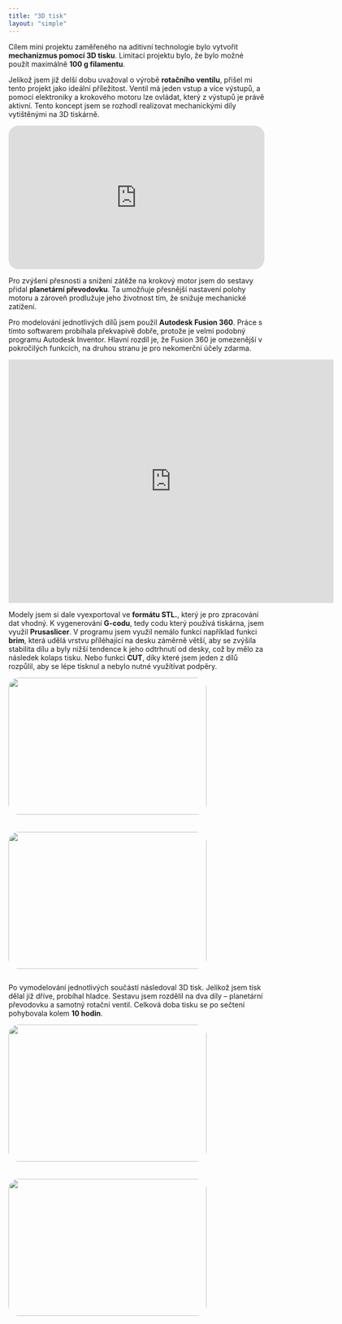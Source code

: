 ```yaml
---
title: "3D tisk"
layout: "simple"
---
```


Cílem mini projektu zaměřeného na aditivní technologie bylo vytvořit **mechanizmus pomocí 3D tisku**. Limitací projektu bylo, že bylo možné použít maximálně **100 g filamentu**. 

 

Jelikož jsem již delší dobu uvažoval o výrobě **rotačního ventilu**, přišel mi tento projekt jako ideální příležitost. Ventil má jeden vstup a více výstupů, a pomocí elektroniky a krokového motoru lze ovládat, který z výstupů je právě aktivní. Tento koncept jsem se rozhodl realizovat mechanickými díly vytištěnými na 3D tiskárně. 

<div style="max-width: 800px; margin: 0 auto; border-radius: 20px; overflow: hidden; position: relative; padding-top: 56.25%;">
  <iframe
    src="https://www.youtube.com/embed/XFg6k97tLfE?autoplay=1&mute=1&loop=1&playlist=XFg6k97tLfE"
    title="YouTube video"
    frameborder="0"
    allow="autoplay; encrypted-media; fullscreen"
    allowfullscreen
    style="position: absolute; top: 0; left: 0; width: 100%; height: 100%; border: none;">
  </iframe>
</div>


Pro zvýšení přesnosti a snížení zátěže na krokový motor jsem do sestavy přidal **planetární převodovku**. Ta umožňuje přesnější nastavení polohy motoru a zároveň prodlužuje jeho životnost tím, že snižuje mechanické zatížení. 

 

Pro modelování jednotlivých dílů jsem použil **Autodesk Fusion 360**. Práce s tímto softwarem probíhala překvapivě dobře, protože je velmi podobný programu Autodesk Inventor. Hlavní rozdíl je, že Fusion 360 je omezenější v pokročilých funkcích, na druhou stranu je pro nekomerční účely zdarma. 

<iframe src="https://gmail5614076.autodesk360.com/shares/public/SH90d2dQT28d5b602811b7a8b95caf39959d?mode=embed" width="640" height="480" allowfullscreen="true" webkitallowfullscreen="true" mozallowfullscreen="true"  frameborder="0"></iframe> 

Modely jsem si dale vyexportoval ve **formátu STL.**, který je pro zpracování dat vhodný. K vygenerování **G-codu**, tedy codu který používá tiskárna, jsem využil **Prusaslicer**. V programu jsem využil nemálo funkcí například funkci **brim**, která udělá vrstvu příléhající na desku záměrně větší, aby se zvýšila stabilita dílu a byly nižší tendence k jeho odtrhnutí od desky, což by mělo za následek kolaps tisku. Nebo funkci **CUT**, díky které jsem jeden z dílů rozpůlil, aby se lépe tisknul a nebylo nutné využítívat podpěry.  

<div style="max-width: 800px; margin: 0 auto; display: flex; justify-content: space-between; gap: 20px; flex-wrap: wrap; align-items: center;">
  <img 
       src="/266944_ZPC_2025/images/3/prusaslicer.png"
       style="transform: rotate(0deg); transform-origin: center center;
              width: 390px; height: 270px;
              border-radius: 20px; object-fit: cover;">
              
  <img 
       src="/266944_ZPC_2025/images/3/gearbox.png"
       style="transform: rotate(0deg); transform-origin: center center;
              width: 390px; height: 270px;
              border-radius: 20px; object-fit: cover;">
</div>


Po vymodelování jednotlivých součástí následoval 3D tisk. Jelikož jsem tisk dělal již dříve, probíhal hladce. Sestavu jsem rozdělil na dva díly – planetární převodovku a samotný rotační ventil. Celková doba tisku se po sečtení pohybovala kolem **10 hodin**.

<div style="max-width: 800px; margin: 0 auto; display: flex; justify-content: space-between; gap: 20px; flex-wrap: wrap; align-items: center;">
  <img 
       src="/266944_ZPC_2025/images/3/IMG_2195.jpeg"
       style="transform: rotate(0deg); transform-origin: center center;
              width: 390px; height: 270px;
              border-radius: 20px; object-fit: cover;">
              
  <img 
       src="/266944_ZPC_2025/images/3/IMG_2195.jpeg"
       style="transform: rotate(0deg); transform-origin: center center;
              width: 390px; height: 270px;
              border-radius: 20px; object-fit: cover;">
</div>

